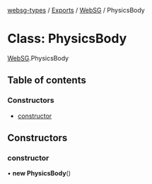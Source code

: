 [websg-types](../README.md) / [Exports](../modules.md) / [WebSG](../modules/WebSG.md) / PhysicsBody

# Class: PhysicsBody

[WebSG](../modules/WebSG.md).PhysicsBody

## Table of contents

### Constructors

- [constructor](WebSG.PhysicsBody.md#constructor)

## Constructors

### constructor

• **new PhysicsBody**()
